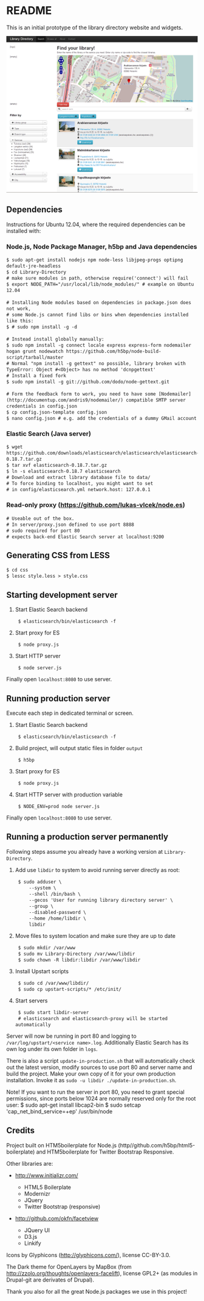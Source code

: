 README
======
This is an initial prototype of the library directory website and widgets.

![Screenshot](https://github.com/Seravo/Library-Directory/raw/master/screenshot.png "Screenshot of main page")

Dependencies
------------

Instructions for Ubuntu 12.04, where the required dependencies can be installed with:

### Node.js, Node Package Manager, h5bp and Java dependencies

    $ sudo apt-get install nodejs npm node-less libjpeg-progs optipng default-jre-headless
    $ cd Library-Directory
    # make sure modules in path, otherwise require('connect') will fail
    $ export NODE_PATH="/usr/local/lib/node_modules/" # example on Ubuntu 12.04

    # Installing Node modules based on dependencies in package.json does not work,
    # some Node.js cannot find libs or bins when dependencies installed like this:
    $ # sudo npm install -g -d
    
    # Instead install globally manually:
    $ sudo npm install -g connect locale express express-form nodemailer hogan grunt nodewatch https://github.com/h5bp/node-build-script/tarball/master
    # Normal "npm install -g gettext" no possible, library broken with TypeError: Object #<Object> has no method 'dcnpgettext'
    # Install a fixed fork
    $ sudo npm install -g git://github.com/dodo/node-gettext.git
    
    # Form the feedback form to work, you need to have some [Nodemailer](http://documentup.com/andris9/nodemailer/) compatible SMTP server credentials in config.json
    $ cp config.json-template config.json
    $ nano config.json # e.g. add the credentials of a dummy GMail account

### Elastic Search (Java server)

    $ wget https://github.com/downloads/elasticsearch/elasticsearch/elasticsearch-0.18.7.tar.gz
    $ tar xvf elasticsearch-0.18.7.tar.gz
    $ ln -s elasticsearch-0.18.7 elasticsearch
    # Download and extract library database file to data/
    # To force binding to localhost, you might want to set
    # in config/elasticsearch.yml network.host: 127.0.0.1

### Read-only proxy (https://github.com/lukas-vlcek/node.es)
    
    # Useable out of the box.
    # In server/proxy.json defined to use port 8888 
    # sudo required for port 80
    # expects back-end Elastic Search server at localhost:9200

Generating CSS from LESS
------------------------

    $ cd css
    $ lessc style.less > style.css


Starting development server
---------------------------

1. Start Elastic Search backend

        $ elasticsearch/bin/elasticsearch -f
        
2. Start proxy for ES
        
        $ node proxy.js

3. Start HTTP server

        $ node server.js

Finally open `localhost:8080` to use server.


Running production server
--------------------------
Execute each step in dedicated terminal or screen.

1. Start Elastic Search backend

        $ elasticsearch/bin/elasticsearch -f
        
2. Build project, will output static files in folder `output`

        $ h5bp

3. Start proxy for ES
        
        $ node proxy.js

4. Start HTTP server with production variable

        $ NODE_ENV=prod node server.js
        
Finally open `localhost:8080` to use server.


Running a production server permanently
---------------------------------------

Following steps assume you already have a working version at `Library-Directory`.

1. Add use `libdir` to system to avoid running server directly as root:

        $ sudo adduser \
            --system \
            --shell /bin/bash \
            --gecos 'User for running library directory server' \
            --group \
            --disabled-password \
            --home /home/libdir \
            libdir

2. Move files to system location and make sure they are up to date

        $ sudo mkdir /var/www
        $ sudo mv Library-Directory /var/www/libdir
        $ sudo chown -R libdir:libdir /var/www/libdir
        
3. Install Upstart scripts

        $ sudo cd /var/www/libdir/
        $ sudo cp upstart-scripts/* /etc/init/

3. Start servers

        $ sudo start libdir-server
        # elasticsearch and elasticsearch-proxy will be started automatically
        
Server will now be running in port 80 and logging to `/var/log/upstart/<service name>.log`. Additionally Elastic Search has its own log under its own folder in `logs`.

There is also a script `update-in-production.sh` that will automatically check out the latest version, modify sources to use port 80 and server name and build the project. Make your own copy of it for your own production installation. Invoke it as `sudo -u libdir ./update-in-production.sh`.

Note! If you want to run the server in port 80, you need to grant special permissions, since ports below 1024 are normally reserved only for the root user:
    $ sudo apt-get install libcap2-bin 
    $ sudo setcap 'cap_net_bind_service=+ep' /usr/bin/node
        
Credits
-------

Project built on HTM5boilerplate for Node.js (http//github.com/h5bp/html5-boilerplate) and HTM5boilerplate for Twitter Bootstrap Responsive.

Other libraries are:

* http://www.initializr.com/

    * HTML5 Boilerplate
    * Modernizr
    * JQuery
    * Twitter Bootstrap (responsive)
        
* http://github.com/okfn/facetview
    * JQuery UI
    * D3.js
    * Linkify

Icons by Glyphicons (http://glyphicons.com/), license CC-BY-3.0.

The Dark theme for OpenLayers by MapBox (from http://zzolo.org/thoughts/openlayers-facelift), license GPL2+ (as modules in Drupal-git are derivates of Drupal).

Thank you also for all the great Node.js packages we use in this project!


